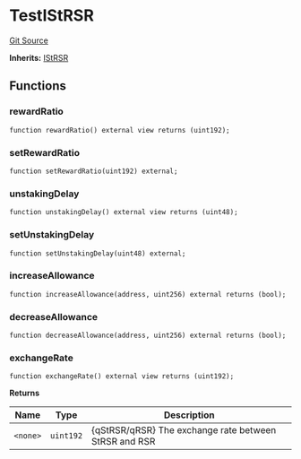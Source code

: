 # TestIStRSR
[Git Source](https://github.com/larrythecucumber321/protocol/blob/0e60393685a4ae7994ac986273cdfa4cf9c069ed/contracts/interfaces/IStRSR.sol)

**Inherits:**
[IStRSR](/tools/docgen/src/contracts/interfaces/IStRSR.sol/interface.IStRSR.md)


## Functions
### rewardRatio


```solidity
function rewardRatio() external view returns (uint192);
```

### setRewardRatio


```solidity
function setRewardRatio(uint192) external;
```

### unstakingDelay


```solidity
function unstakingDelay() external view returns (uint48);
```

### setUnstakingDelay


```solidity
function setUnstakingDelay(uint48) external;
```

### increaseAllowance


```solidity
function increaseAllowance(address, uint256) external returns (bool);
```

### decreaseAllowance


```solidity
function decreaseAllowance(address, uint256) external returns (bool);
```

### exchangeRate


```solidity
function exchangeRate() external view returns (uint192);
```
**Returns**

|Name|Type|Description|
|----|----|-----------|
|`<none>`|`uint192`|{qStRSR/qRSR} The exchange rate between StRSR and RSR|


